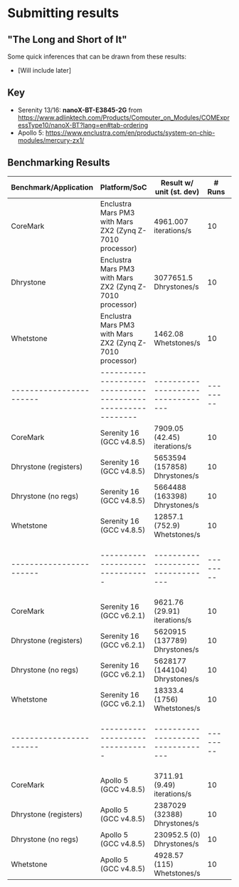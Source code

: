 # Submitting results 

## "The Long and Short of It"

Some quick inferences that can be drawn from these results:
- [Will include later]

## Key

- Serenity 13/16: __nanoX-BT-E3845-2G__ from https://www.adlinktech.com/Products/Computer_on_Modules/COMExpressType10/nanoX-BT?lang=en#tab-ordering
- Apollo 5: https://www.enclustra.com/en/products/system-on-chip-modules/mercury-zx1/

## Benchmarking Results

| Benchmark/Application | Platform/SoC                                             | Result w/ unit (st. dev)        | # Runs | Notes               |
|-----------------------|----------------------------------------------------------|---------------------------------|--------|---------------------|
| CoreMark              | Enclustra Mars PM3 with Mars ZX2 (Zynq Z-7010 processor) | 4961.007 iterations/s           | 10     | [Run details](RunningBenchmarks.md#coremark) |
| Dhrystone             | Enclustra Mars PM3 with Mars ZX2 (Zynq Z-7010 processor) | 3077651.5 Dhrystones/s          | 10     | [Run details](RunningBenchmarks.md#dhrystone-21) |
| Whetstone             | Enclustra Mars PM3 with Mars ZX2 (Zynq Z-7010 processor) | 1462.08 Whetstones/s            | 10     | [Run details](RunningBenchmarks.md#whetstone)|
|-----------------------|----------------------------------------------------------|---------------------------------|--------|---------------------|
| CoreMark              | Serenity 16 (GCC v4.8.5)      | 7909.05 (42.45) iterations/s    | 10     | [Run details](RunningBenchmarks.md#coremark) |
| Dhrystone (registers) | Serenity 16 (GCC v4.8.5)      | 5653594 (157858) Dhrystones/s   | 10     | [Run details](RunningBenchmarks.md#dhrystone-21) |
| Dhrystone (no regs)   | Serenity 16 (GCC v4.8.5)      | 5664488 (163398) Dhrystones/s   | 10     | [Run details](RunningBenchmarks.md#dhrystone-21) |
| Whetstone             | Serenity 16 (GCC v4.8.5)      | 12857.1 (752.9) Whetstones/s    | 10     | [Run details](RunningBenchmarks.md#whetstone)|
|-----------------------|-------------------------------|---------------------------------|--------|---------------------|
| CoreMark              | Serenity 16 (GCC v6.2.1)      | 9621.76 (29.91) iterations/s    | 10     | [Run details](RunningBenchmarks.md#coremark) |
| Dhrystone (registers) | Serenity 16 (GCC v6.2.1)      | 5620915 (137789) Dhrystones/s   | 10     | [Run details](RunningBenchmarks.md#dhrystone-21) |
| Dhrystone (no regs)   | Serenity 16 (GCC v6.2.1)      | 5628177 (144104) Dhrystones/s   | 10     | [Run details](RunningBenchmarks.md#dhrystone-21) |
| Whetstone             | Serenity 16 (GCC v6.2.1)      | 18333.4 (1756) Whetstones/s     | 10     | [Run details](RunningBenchmarks.md#whetstone)|
|-----------------------|-------------------------------|---------------------------------|--------|---------------------|
| CoreMark              | Apollo 5 (GCC v4.8.5)         | 3711.91 (9.49) iterations/s     | 10     | [Run details](RunningBenchmarks.md#coremark) |
| Dhrystone (registers) | Apollo 5 (GCC v4.8.5)         | 2387029 (32388) Dhrystones/s    | 10     | [Run details](RunningBenchmarks.md#dhrystone-21) |
| Dhrystone (no regs)   | Apollo 5 (GCC v4.8.5)         | 230952.5 (0) Dhrystones/s       | 10     | [Run details](RunningBenchmarks.md#dhrystone-21) |
| Whetstone             | Apollo 5 (GCC v4.8.5)         | 4928.57 (115) Whetstones/s      | 10     | [Run details](RunningBenchmarks.md#whetstone)|



